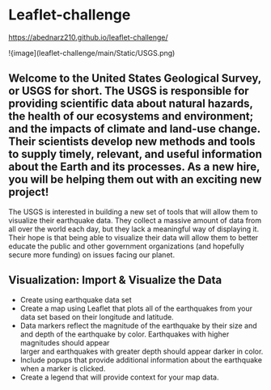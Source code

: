 # Leaflet-challenge

https://abednarz210.github.io/leaflet-challenge/

!{image](leaflet-challenge/main/Static/USGS.png)

## Welcome to the United States Geological Survey, or USGS for short. The USGS is responsible for providing scientific data about natural hazards, the health of our ecosystems and environment; and the impacts of climate and land-use change. Their scientists develop new methods and tools to supply timely, relevant, and useful information about the Earth and its processes. As a new hire, you will be helping them out with an exciting new project!
The USGS is interested in building a new set of tools that will allow them to visualize their earthquake data. They collect a massive amount of data from all over the world each day, but they lack a meaningful way of displaying it. Their hope is that being able to visualize their data will allow them to better educate the public and other government organizations (and hopefully secure more funding) on issues facing our planet.



## Visualization: Import & Visualize the Data

*  Create using earthquake data set
*  Create a map using Leaflet that plots all of the earthquakes from your data set based on their longitude and latitude.
*  Data markers reflect the magnitude of the earthquake by their size and and depth of the earthquake by color. Earthquakes with higher magnitudes should appear   
   larger and earthquakes with greater depth should appear darker in color. 
*  Include popups that provide additional information about the earthquake when a marker is clicked.
*  Create a legend that will provide context for your map data.



